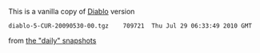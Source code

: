 
This is a vanilla copy of [Diablo](http://www.openusenet.org/diablo/) version 

```
diablo-5-CUR-20090530-00.tgz	709721	Thu Jul 29 06:33:49 2010 GMT
```

from [the "daily" snapshots](http://www.openusenet.org/diablo/download/snapshots)

